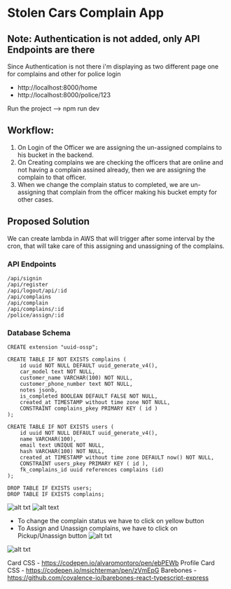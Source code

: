 # Stolen Cars Complain App

## Note: Authentication is not added, only API Endpoints are there
Since Authentication is not there i'm displaying as two different page one for complains and other for police login
* http://localhost:8000/home
* http://localhost:8000/police/123

Run the project --> npm run dev

## Workflow:
1. On Login of the Officer we are assigning the un-assigned complains to his bucket in the backend.
2. On Creating complains we are checking the officers that are online and not having a complain assined already, then we are assigning the complain to that officer.
3. When we change the complain status to completed, we are un-assigning that complain from the officer making his bucket empty for other cases.

## Proposed Solution
We can create lambda in AWS that will trigger after some interval by the cron, that will take care of this assigning and unassigning of the complains.

### API Endpoints

```
/api/signin
/api/register
/api/logout/api/:id
/api/complains
/api/complain
/api/complains/:id
/police/assign/:id
```

### Database Schema

```
CREATE extension "uuid-ossp";

CREATE TABLE IF NOT EXISTS complains (
	id uuid NOT NULL DEFAULT uuid_generate_v4(),
	car_model text NOT NULL,
	customer_name VARCHAR(100) NOT NULL,
	customer_phone_number text NOT NULL,
	notes jsonb,
	is_completed BOOLEAN DEFAULT FALSE NOT NULL,
	created_at TIMESTAMP without time zone NOT NULL,
	CONSTRAINT complains_pkey PRIMARY KEY ( id )
);

CREATE TABLE IF NOT EXISTS users (
	id uuid NOT NULL DEFAULT uuid_generate_v4(),
	name VARCHAR(100),
	email text UNIQUE NOT NULL,
	hash VARCHAR(100) NOT NULL,
	created_at TIMESTAMP without time zone DEFAULT now() NOT NULL,
	CONSTRAINT users_pkey PRIMARY KEY ( id ),
	fk_complains_id uuid references complains (id)
);

DROP TABLE IF EXISTS users;
DROP TABLE IF EXISTS complains;
```

![alt txt](https://i.imgur.com/qqLd4JY.png)
![alt text](https://i.imgur.com/WGIehdC.png)


* To change the complain status we have to click on yellow button
* To Assign and Unassign complains, we have to click on Pickup/Unassign button
![alt txt](https://i.imgur.com/MruNVAI.png)

![alt txt](https://i.imgur.com/nBbelwT.png)


Card CSS - https://codepen.io/alvaromontoro/pen/ebPEWb
Profile Card CSS - https://codepen.io/msichterman/pen/zVmEpG
Barebones - https://github.com/covalence-io/barebones-react-typescript-express